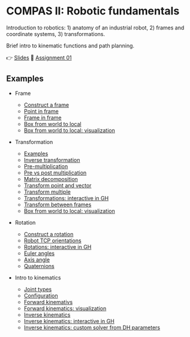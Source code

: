 # COMPAS II: Robotic fundamentals

Introduction to robotics: 1) anatomy of an industrial robot, 2) frames and coordinate systems, 3) transformations.

Brief intro to kinematic functions and path planning.

👉 [Slides](https://docs.google.com/presentation/d/13c24LaDtWkAh4179EUwS1G1Alr129kVmmlPDaOHUO9g/edit?usp=sharing)
📜 [Assignment 01](assignment_01/README.md)

## Examples

* Frame
  * [Construct a frame](101_several_ways_to_construct_frame.py)
  * [Point in frame](102_point_in_frame.py)
  * [Frame in frame](103_frame_in_frame.py)
  * [Box from world to local](104_box_from_the_world_to_local.py)
  * [Box from world to local: visualization](105_box_from_the_world_to_local_artist.py)

* Transformation
  * [Examples](106_examples_transformation.py)
  * [Inverse transformation](107_inverse_transformation.py)
  * [Pre-multiplication](108_premultiply_transformations.py)
  * [Pre vs post multiplication](109_pre_vs_post_multiplication.py)
  * [Matrix decomposition](110_decompose_transformation.py)
  * [Transform point and vector](111_transform_point_and_vector.py)
  * [Transform multiple](112_transform_multiple.py)
  * [Transformations: interactive in GH](113_transformation_between_frames.ghx)
  * [Transform between frames](114_transformation_between_frames.py)
  * [Box from world to local: visualization](115_box_from_the_world_to_local_artist.py)

* Rotation
  * [Construct a rotation](116_several_ways_to_construct_rotation.py)
  * [Robot TCP orientations](117_robot_tcp_orientations.py)
  * [Rotations: interactive in GH](118_rotations.ghx)
  * [Euler angles](118_euler_angles.py)
  * [Axis angle](119_axis_angle.py)
  * [Quaternions](120_quaternion.py)

* Intro to kinematics
  * [Joint types](211_joint_types.py)
  * [Configuration](212_configuration.py)
  * [Forward kinemativs](213_forward_kinematics.py)
  * [Forward kinematics: visualization](214_forward_kinematics_artist.py)
  * [Inverse kinematics](215_inverse_kinematics.py)
  * [Inverse kinematics: interactive in GH](217_inverse_kinematics.ghx)
  * [Inverse kinematics: custom solver from DH parameters](218_inverse_kinematics_dh_params.py)
